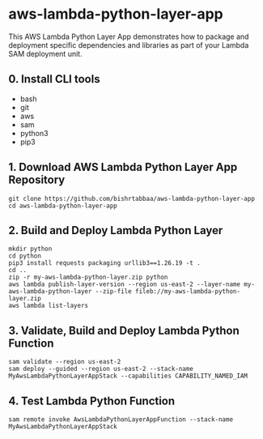 # aws-lambda-python-layer-app

This AWS Lambda Python Layer App demonstrates how to package and deployment specific dependencies and libraries as part of your Lambda SAM deployment unit.

## 0.  Install CLI tools

* bash
* git
* aws
* sam
* python3
* pip3

## 1. Download AWS Lambda Python Layer App Repository

```
git clone https://github.com/bishrtabbaa/aws-lambda-python-layer-app
cd aws-lambda-python-layer-app
```

## 2. Build and Deploy Lambda Python Layer

```
mkdir python
cd python
pip3 install requests packaging urllib3==1.26.19 -t .
cd ..
zip -r my-aws-lambda-python-layer.zip python
aws lambda publish-layer-version --region us-east-2 --layer-name my-aws-lambda-python-layer --zip-file fileb://my-aws-lambda-python-layer.zip
aws lambda list-layers
```

## 3. Validate, Build and Deploy Lambda Python Function

```
sam validate --region us-east-2
sam deploy --guided --region us-east-2 --stack-name MyAwsLambdaPythonLayerAppStack --capabilities CAPABILITY_NAMED_IAM
```

## 4. Test Lambda Python Function

```
sam remote invoke AwsLambdaPythonLayerAppFunction --stack-name MyAwsLambdaPythonLayerAppStack 
```